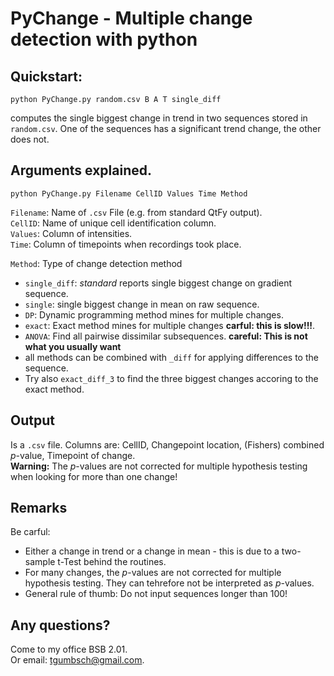 # PyChange - Multiple change detection with python

## Quickstart:

```
python PyChange.py random.csv B A T single_diff
```

computes the single biggest change in trend in two sequences stored in `random.csv`. One of the sequences has a significant trend change, the other does not.   

## Arguments explained. 

```
python PyChange.py Filename CellID Values Time Method
```

`Filename`: Name of `.csv` File (e.g. from standard QtFy output).   
`CellID`: Name of unique cell identification column.   
`Values`: Column of intensities.  
`Time`: Column of timepoints when recordings took place.  

`Method`: Type of change detection method
- `single_diff`: *standard* reports single biggest change on gradient sequence.  
- `single`: single biggest change in mean on raw sequence.  
- `DP`: Dynamic programming method mines for multiple changes.  
- `exact`: Exact method mines for multiple changes **carful: this is slow!!!**.   
- `ANOVA`: Find all pairwise dissimilar subsequences.  **careful: This is not what you usually want**
- all methods can be combined with `_diff` for applying differences to the sequence.  
- Try also `exact_diff_3` to find the three biggest changes accoring to the exact method.  


## Output

Is a `.csv` file. Columns are: CellID, Changepoint location, (Fishers) combined *p*-value, Timepoint of change.  
**Warning:** The *p*-values are not corrected for multiple hypothesis testing when looking for more than one change!  

## Remarks  

Be carful:  
- Either a change in trend or a change in mean - this is due to a two-sample t-Test behind the routines.  
- For many changes, the *p*-values are not corrected for multiple hypothesis testing. They can tehrefore not be interpreted as *p*-values. 
- General rule of thumb: Do not input sequences longer than 100!  

## Any questions?  

Come to my office BSB 2.01.   
Or email: tgumbsch@gmail.com. 
